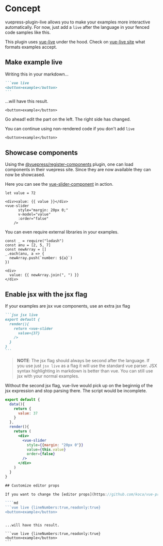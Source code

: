 # Concept

vuepress-plugin-live allows you to make your examples more interactive automatically. For now, just add a `live` after the language in your fenced code samples like this.

This plugin uses [vue-live](https://github.com/vue-styleguidist/vue-live) under the hood.
Check on [vue-live site](http://vue-live.surge.sh/) what formats examples accept.

## Make example live

Writing this in your markdown...

````md
```vue live
<button>example</button>
```
````

...will have this result.

```vue live
<button>example</button>
```

Go ahead! edit the part on the left. The right side has changed.

You can continue using non-rendered code if you don't add `live`

```vue
<button>example</button>
```

## Showcase components

Using the [@vuepress/register-components](https://www.npmjs.com/package/@vuepress/plugin-register-components) plugin, one can load components in their vuepress site. Since they are now available they can now be showcased.

Here you can see the [vue-slider-component](https://www.npmjs.com/package/vue-slider-component) in action.

```vue-hybrid live
let value = 72

<div>value: {{ value }}</div>
<vue-slider
      style="margin: 20px 0;"
      v-model="value"
      :order="false"
    />
```

You can even require external libraries in your examples.

```vue-hybrid live {lineNumbers:true}
const _ = require("lodash")
const anu = [2, 5, 7]
const newArray = []
_.each(anu, a => {
  newArray.push(`number: ${a}`)
})

<div>
  value: {{ newArray.join(", ") }}
</div>
```

## Enable jsx with the jsx flag

If your examples are jsx vue components, use an extra jsx flag

````md
```jsx jsx live
export default {
  render(){
    return <vue-slider
      value={37}
    />
  }
}
```
````

> **NOTE**: The jsx flag should always be second after the language. If you use just `jsx live` as a flag it will use the standard vue parser.
> JSX syntax highlighting in markdown is better than vue. You can still use jsx with your normal examples.

Without the second jsx flag, vue-live would pick up on the beginnig of the jsx expression and stop parsing there.
The script would be incomplete.

```jsx jsx live
export default {
  data(){
    return {
      value: 37
    }
  },
  render(){
    return (
      <div>
        <vue-slider
          style={{margin: "20px 0"}}
          value={this.value}
          order={false}
        />
      </div>
    )
  }
}

## Customize editor props

If you want to change the [editor props](https://github.com/koca/vue-prism-editor#props), you can add the props after the langArray

````md
```vue live {lineNumbers:true,readonly:true}
<button>example</button>
```
````

...will have this result.

```vue live {lineNumbers:true,readonly:true}
<button>example</button>
```
